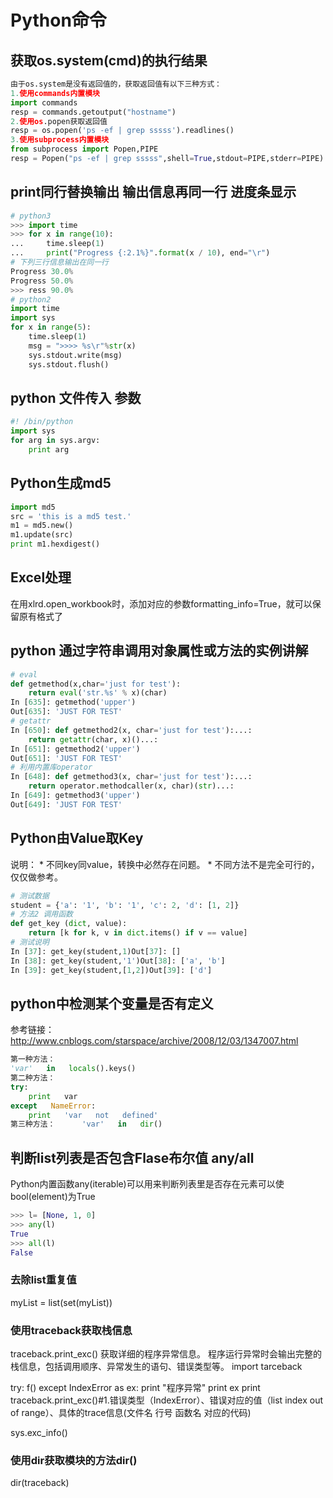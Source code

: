 # Python命令



## 获取os.system(cmd)的执行结果

```python
由于os.system是没有返回值的，获取返回值有以下三种方式：
1.使用commands内置模块
import commands
resp = commands.getoutput("hostname")
2.使用os.popen获取返回值
resp = os.popen('ps -ef | grep sssss').readlines()
3.使用subprocess内置模块
from subprocess import Popen,PIPE
resp = Popen("ps -ef | grep sssss",shell=True,stdout=PIPE,stderr=PIPE).stdout.readlines()
```

## print同行替换输出 输出信息再同一行 进度条显示
```python
# python3
>>> import time
>>> for x in range(10):
...     time.sleep(1)
...     print("Progress {:2.1%}".format(x / 10), end="\r")
# 下列三行信息输出在同一行
Progress 30.0%
Progress 50.0%
>>> ress 90.0%
# python2
import time
import sys
for x in range(5):
    time.sleep(1)
    msg = ">>>> %s\r"%str(x)
    sys.stdout.write(msg)
    sys.stdout.flush()
```

## python 文件传入 参数 
```python
#! /bin/python  
import sys  
for arg in sys.argv:  
    print arg  
```
## Python生成md5
```python
import md5
src = 'this is a md5 test.'
m1 = md5.new()
m1.update(src)
print m1.hexdigest()
```

## Excel处理

在用xlrd.open_workbook时，添加对应的参数formatting_info=True，就可以保留原有格式了


## python 通过字符串调用对象属性或方法的实例讲解
```python
# eval
def getmethod(x,char='just for test'):    
    return eval('str.%s' % x)(char)
In [635]: getmethod('upper')
Out[635]: 'JUST FOR TEST'
# getattr
In [650]: def getmethod2(x, char='just for test'):...: 
    return getattr(char, x)()...:
In [651]: getmethod2('upper')
Out[651]: 'JUST FOR TEST'
# 利用内置库operator
In [648]: def getmethod3(x, char='just for test'):...: 
    return operator.methodcaller(x, char)(str)...:
In [649]: getmethod3('upper')
Out[649]: 'JUST FOR TEST'
```

## Python由Value取Key

说明：
	* 不同key同value，转换中必然存在问题。
	* 不同方法不是完全可行的，仅仅做参考。

```python
# 测试数据
student = {'a': '1', 'b': '1', 'c': 2, 'd': [1, 2]}
# 方法2 调用函数
def get_key (dict, value):    
    return [k for k, v in dict.items() if v == value]
# 测试说明
In [37]: get_key(student,1)Out[37]: []
In [38]: get_key(student,'1')Out[38]: ['a', 'b']
In [39]: get_key(student,[1,2])Out[39]: ['d']
```
## python中检测某个变量是否有定义

参考链接：http://www.cnblogs.com/starspace/archive/2008/12/03/1347007.html
```python
第一种方法：      
'var'   in   locals().keys()
第二种方法：    
try:         
    print   var    
except   NameError:         
    print   'var   not   defined'
第三种方法：      'var'   in   dir()
```


## 判断list列表是否包含Flase布尔值 any/all

Python内置函数any(iterable)可以用来判断列表里是否存在元素可以使bool(element)为True
```python
>>> l= [None, 1, 0]
>>> any(l)
True
>>> all(l)
False
```


### 去除list重复值

myList = list(set(myList))



### 使用traceback获取栈信息

traceback.print_exc()
获取详细的程序异常信息。
程序运行异常时会输出完整的栈信息，包括调用顺序、异常发生的语句、错误类型等。
import tarceback

try:
     f()
except IndexError as ex:
     print "程序异常"
     print ex
     print traceback.print_exc()#1.错误类型（IndexError）、错误对应的值（list index out of range）、具体的trace信息(文件名 行号 函数名 对应的代码)

sys.exc_info()

### 使用dir获取模块的方法dir()

dir(traceback)